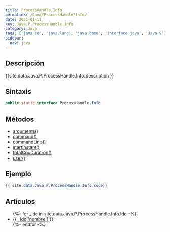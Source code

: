 ```yaml
---
title: ProcessHandle.Info
permalink: /Java/ProcessHandle/Info/
date: 2021-01-11
key: Java.P.ProcessHandle.Info
category: Java
tags: ['java se', 'java.lang', 'java.base', 'interface java', 'Java 9']
sidebar: 
  nav: java
---
```


## Descripción
{{site.data.Java.P.ProcessHandle.Info.description }}

## Sintaxis
~~~java
public static interface ProcessHandle.Info
~~~

## Métodos
* [arguments()](/Java/ProcessHandle/Info/arguments)
* [command()](/Java/ProcessHandle/Info/command)
* [commandLine()](/Java/ProcessHandle/Info/commandLine)
* [startInstant()](/Java/ProcessHandle/Info/startInstant)
* [totalCpuDuration()](/Java/ProcessHandle/Info/totalCpuDuration)
* [user()](/Java/ProcessHandle/Info/user)

## Ejemplo
~~~java
{{ site.data.Java.P.ProcessHandle.Info.code}}
~~~

## Artículos
<ul>
{%- for _ldc in site.data.Java.P.ProcessHandle.Info.ldc -%}
   <li>
       <a href="{{_ldc['url'] }}">{{ _ldc['nombre'] }}</a>
   </li>
{%- endfor -%}
</ul>
